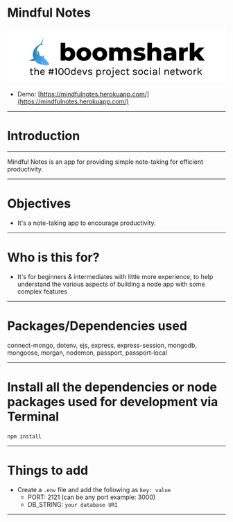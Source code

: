 # Mindful Notes

![Mindful Notes](https://raw.githubusercontent.com/jamespro/boomshark/main/public/img/banner.png)

* Demo: [https://mindfulnotes.herokuapp.com/](https://mindfulnotes.herokuapp.com/)

---

# Introduction

---

Mindful Notes is an app for providing simple note-taking for efficient productivity.

---

# Objectives

- It's a note-taking app to encourage productivity.

---

# Who is this for?

- It's for beginners & intermediates with little more experience, to help understand the various aspects of building a node app with some complex features

---

# Packages/Dependencies used

connect-mongo, dotenv, ejs, express, express-session, mongodb, mongoose, morgan, nodemon, passport, passport-local

---

# Install all the dependencies or node packages used for development via Terminal

`npm install`

---

# Things to add

- Create a `.env` file and add the following as `key: value`
  - PORT: 2121 (can be any port example: 3000)
  - DB_STRING: `your database URI`
 ---


